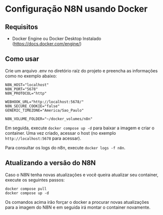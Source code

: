 # Configuração N8N usando Docker

## Requisitos
- Docker Engine ou Docker Desktop Instalado (https://docs.docker.com/engine/)

## Como usar
Crie um arquivo .env no diretório raíz do projeto e preencha as informações como no exemplo abaixo:

```
N8N_HOST="localhost"
N8N_PORT="5678"
N8N_PROTOCOL="http"

WEBHOOK_URL="http://localhost:5678/"
N8N_SECURE_COOKIE="false"
GENERIC_TIMEZONE="America/Sao_Paulo"

N8N_VOLUME_FOLDER="~/docker_volumes/n8n"
```
Em seguida, execute `docker compose up -d` para baixar a imagem e criar o container. Uma vez criado, acessar o host (no exemplo `http://localhost:5678` para acessar).

Para consultar os logs do n8n, execute `docker logs -f n8n`.

## Atualizando a versão do N8N
Caso o N8N tenha novas atualizações e você queira atualizar seu container, execute os seguintes passos:
```
docker compose pull
docker compose up -d
```
Os comandos acima irão forçar o docker a procurar novas atualizações para a imagem do N8N e em seguida irá montar o container novamente.